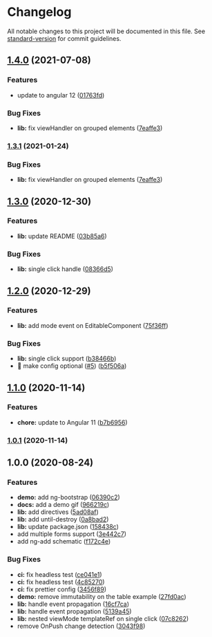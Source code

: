 # Changelog

All notable changes to this project will be documented in this file. See [standard-version](https://github.com/conventional-changelog/standard-version) for commit guidelines.

## [1.4.0](https://github.com/ngneat/edit-in-place/compare/v1.3.0...v1.4.0) (2021-07-08)


### Features

* update to angular 12 ([01763fd](https://github.com/ngneat/edit-in-place/commit/01763fd6f4c62cb06725eced0fccc2d40406b0ed))


### Bug Fixes

* **lib:** fix viewHandler on grouped elements ([7eaffe3](https://github.com/ngneat/edit-in-place/commit/7eaffe3e0db13878d7236ae9ab07a48c1c4610e7))

### [1.3.1](https://github.com/ngneat/edit-in-place/compare/v1.3.0...v1.3.1) (2021-01-24)


### Bug Fixes

* **lib:** fix viewHandler on grouped elements ([7eaffe3](https://github.com/ngneat/edit-in-place/commit/7eaffe3e0db13878d7236ae9ab07a48c1c4610e7))

## [1.3.0](https://github.com/ngneat/edit-in-place/compare/v1.2.0...v1.3.0) (2020-12-30)


### Features

* **lib:** update README ([03b85a6](https://github.com/ngneat/edit-in-place/commit/03b85a60265cf4130c4babc4d6174f8902a32ce1))


### Bug Fixes

* **lib:** single click handle ([08366d5](https://github.com/ngneat/edit-in-place/commit/08366d56f688fd65490993f1230f5f1b97d7cdbe))

## [1.2.0](https://github.com/ngneat/edit-in-place/compare/v1.1.0...v1.2.0) (2020-12-29)


### Features

* **lib:** add mode event on EditableComponent ([75f36ff](https://github.com/ngneat/edit-in-place/commit/75f36fffe4b12b34b439440d26cb58c475112f02))


### Bug Fixes

* **lib:** single click support ([b38466b](https://github.com/ngneat/edit-in-place/commit/b38466b3f6a1861c097718847106303c063c63d2))
* 🐛 make config optional ([#5](https://github.com/ngneat/edit-in-place/issues/5)) ([b5f506a](https://github.com/ngneat/edit-in-place/commit/b5f506a9d801765e0dedd5040ec9e61cc073dc12))

## [1.1.0](https://github.com/ngneat/edit-in-place/compare/v1.0.1...v1.1.0) (2020-11-14)


### Features

* **chore:** update to Angular 11 ([b7b6956](https://github.com/ngneat/edit-in-place/commit/b7b6956643e9898e67aba6557ef4e4603a65881c))

### [1.0.1](https://github.com/ngneat/edit-in-place/compare/v1.0.0...v1.0.1) (2020-11-14)

## 1.0.0 (2020-08-24)


### Features

* **demo:** add ng-bootstrap ([06390c2](https://github.com/ngneat/edit-in-place/commit/06390c2cf4ed50c507e48373cc3efbe39e8f4188))
* **docs:** add a demo gif ([966219c](https://github.com/ngneat/edit-in-place/commit/966219c765c707c1b77f3ee89de9ed26e5344a44))
* **lib:** add directives ([5ad08af](https://github.com/ngneat/edit-in-place/commit/5ad08af15f1146d25167151ded5ac90330d00b49))
* **lib:** add until-destroy ([0a8bad2](https://github.com/ngneat/edit-in-place/commit/0a8bad2cd383ad5d3be21818d05876238097843f))
* **lib:** update package.json ([158438c](https://github.com/ngneat/edit-in-place/commit/158438c4b0236a587e3d1dbe6cedcc96e8fd70f2))
* add multiple forms support ([3e442c7](https://github.com/ngneat/edit-in-place/commit/3e442c7f8a18068ab5dace600063b339c3b96346))
* add ng-add schematic ([f172c4e](https://github.com/ngneat/edit-in-place/commit/f172c4e49bf2f9d91bfe658aa4da49b37194a419))


### Bug Fixes

* **ci:** fix headless test ([ce041e1](https://github.com/ngneat/edit-in-place/commit/ce041e163c76b3db7b4bc116b91fcc59eac42df4))
* **ci:** fix headless test ([4c85270](https://github.com/ngneat/edit-in-place/commit/4c85270f300a8c39182fa8b059131d6863542a21))
* **ci:** fix prettier config ([3456f89](https://github.com/ngneat/edit-in-place/commit/3456f897656b6d49df73d5418a7e4a81a4f47fb9))
* **demo:** remove immutability on the table example ([27fd0ac](https://github.com/ngneat/edit-in-place/commit/27fd0ac054cfb47d51f56e3be4468163e2ef1b3a))
* **lib:** handle event propagation ([16cf7ca](https://github.com/ngneat/edit-in-place/commit/16cf7ca3ea1ca341e839b2ec0edc4c7be0b598eb))
* **lib:** handle event propagation ([5139a45](https://github.com/ngneat/edit-in-place/commit/5139a45cb5203b77b8035a967ce6d7ca66e84074))
* **lib:** nested viewMode templateRef on single click ([07c8262](https://github.com/ngneat/edit-in-place/commit/07c8262bb3d7a262b04c33f02d56921dcdc88c9a))
* remove OnPush change detection ([3043f98](https://github.com/ngneat/edit-in-place/commit/3043f987937f47ca0582f5275373f668012698ca))
